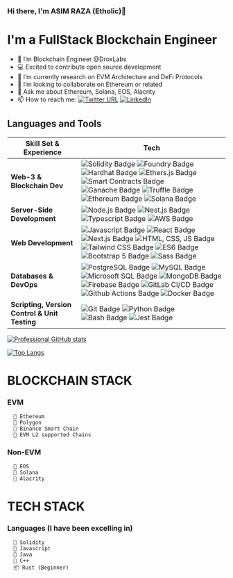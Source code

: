 ### Hi there, I'm ASIM RAZA (Etholic)👋

# I'm a FullStack Blockchain Engineer

- 🔭 I’m Blockchain Engineer @DroxLabs
- 💻 Excited to contribute open source development
- 🌱 I’m currently research on EVM Architecture and DeFi Protocols
- 👯 I’m looking to collaborate on Ethereum or related
- 💬 Ask me about Ethereum, Solana, EOS, Alacrity
- 📫 How to reach me: [![Twitter URL](https://img.shields.io/twitter/url/https/twitter.com/0xasimraza.svg?style=social&label=Follow%20%400xasimraza)](https://twitter.com/0xasimraza) <a href="https://www.linkedin.com/in/0xasimraza/">
    <img
      src="https://img.shields.io/static/v1?logo=linkedin&style=flat-square&color=0072b1&label=LinkedIn&message=%E2%98%86"
      alt="LinkedIn"
    />
  </a>

## Languages and Tools

| Skill Set & Experience | Tech |
|--------------------------------------------------|------------------------------------------------------------------------------------------------------------------------------------------------------------------------------------------------------------------------------------------------------------------------------------------------------------------------------------------------------------------------------------------------------------------------------------------------------------------------------------------------------------------------------------------------------------------------------------------------------------------------------------------------------------------------------------------------------------------------------------------------------------------------------------------------------------------------------------------------------------------------------------------------------------------------------------------------------------------------------------------------------------------------------------------------------------------------------------------------------------------------------------------------------------------------------------------------------------------------------------------------------------------------------------------------------------------------------------------------------------------------------------------------------------------------------------------------------------------------------------------------------------------------------------------------------------------------------------------------------------------------------------------------------------------------------------------------------|
| **Web-3 & Blockchain Dev**                       | ![Solidity Badge](https://img.shields.io/badge/-Solidity-363636?style=for-the-badge&logo=solidity&logoColor=white) ![Foundry Badge](https://img.shields.io/badge/-Foundry-7289DA?style=for-the-badge&logo=foundry&logoColor=white) ![Hardhat Badge](https://img.shields.io/badge/-Hardhat-F3C611?style=for-the-badge&logo=hardhat&logoColor=white) ![Ethers.js Badge](https://img.shields.io/badge/-Ethers.js-663399?style=for-the-badge&logo=ethereum&logoColor=white) ![Smart Contracts Badge](https://img.shields.io/badge/-Smart%20Contracts-363636?style=for-the-badge&logo=ethereum&logoColor=white) ![Ganache Badge](https://img.shields.io/badge/-Ganache-FF7139?style=for-the-badge&logo=ganache&logoColor=white) ![Truffle Badge](https://img.shields.io/badge/-Truffle-5E0E02?style=for-the-badge&logo=truffle&logoColor=white) ![Ethereum Badge](https://img.shields.io/badge/-Ethereum-3C3C3D?style=for-the-badge&logo=ethereum&logoColor=white) ![Solana Badge](https://img.shields.io/badge/-Solana-381F56?style=for-the-badge&logo=solana&logoColor=white) |
| **Server-Side Development**                      | ![Node.js Badge](https://img.shields.io/badge/-Node.js-339933?style=for-the-badge&logo=node.js&logoColor=white) ![Nest.js Badge](https://img.shields.io/badge/-Nest.js-E0234E?style=for-the-badge&logo=nestjs&logoColor=white) ![Typescript Badge](https://img.shields.io/badge/-Typescript-3178C6?style=for-the-badge&logo=typescript&logoColor=white) ![AWS Badge](https://img.shields.io/badge/AWS-232F3E?style=for-the-badge&logo=amazon-aws&logoColor=white) |
| **Web Development**                              | ![Javascript Badge](https://img.shields.io/badge/JavaScript-F7DF1E?style=for-the-badge&logo=javascript&logoColor=white) ![React Badge](https://img.shields.io/badge/-React-61DAFB?style=for-the-badge&logo=react&logoColor=white) ![Next.js Badge](https://img.shields.io/badge/-Next.js-000000?style=for-the-badge&logo=next.js&logoColor=white) ![HTML, CSS, JS Badge](https://img.shields.io/badge/-HTML%2C%20CSS%2C%20JS-E34F26?style=for-the-badge&logo=html5&logoColor=white)  ![Tailwind CSS Badge](https://img.shields.io/badge/-Tailwind%20CSS-38B2AC?style=for-the-badge&logo=tailwind-css&logoColor=white) ![ES6 Badge](https://img.shields.io/badge/-ES6-F7DF1E?style=for-the-badge&logo=javascript&logoColor=white) ![Bootstrap 5 Badge](https://img.shields.io/badge/-Bootstrap%205-7952B3?style=for-the-badge&logo=bootstrap&logoColor=white) ![Sass Badge](https://img.shields.io/badge/-Sass-CC6699?style=for-the-badge&logo=sass&logoColor=white) |
| **Databases & DevOps**                           | ![PostgreSQL Badge](https://img.shields.io/badge/-PostgreSQL-336791?style=for-the-badge&logo=postgresql&logoColor=white) ![MySQL Badge](https://img.shields.io/badge/-MySQL-4479A1?style=for-the-badge&logo=mysql&logoColor=white) ![Microsoft SQL Badge](https://img.shields.io/badge/-Microsoft%20SQL-CC2927?style=for-the-badge&logo=microsoft-sql-server&logoColor=white) ![MongoDB Badge](https://img.shields.io/badge/-MongoDB-47A248?style=for-the-badge&logo=mongodb&logoColor=white) ![Firebase Badge](https://img.shields.io/badge/-Firebase-FFCA28?style=for-the-badge&logo=firebase&logoColor=white) ![GitLab CI/CD Badge](https://img.shields.io/badge/-GitLab%20CI%2FCD-FC6D26?style=for-the-badge&logo=gitlab&logoColor=white) ![Github Actions Badge](https://img.shields.io/badge/-Github%20Actions-2088FF?style=for-the-badge&logo=github-actions&logoColor=white) ![Docker Badge](https://img.shields.io/badge/-Docker-2496ED?style=for-the-badge&logo=docker&logoColor=white) |
| **Scripting, Version Control & Unit Testing**    | ![Git Badge](https://img.shields.io/badge/-Git-F05032?style=for-the-badge&logo=git&logoColor=white) ![Python Badge](https://img.shields.io/badge/-Python-3776AB?style=for-the-badge&logo=python&logoColor=white) ![Bash Badge](https://img.shields.io/badge/-Bash-4EAA25?style=for-the-badge&logo=gnu-bash&logoColor=white) ![Jest Badge](https://img.shields.io/badge/Jest-323330?style=for-the-badge&logo=Jest&logoColor=white) |

  
[![Professional GitHub stats](https://github-readme-stats.vercel.app/api?username=0xasimraza)](https://github.com/0xasimraza/github-readme-stats)

   [![Top Langs](https://github-readme-stats.vercel.app/api/top-langs/?username=0xasimraza&layout=compact&langs_count=10)](https://github.com/0xasimraza/github-readme-stats)
</details>

# BLOCKCHAIN STACK
  ###  EVM 
  
      🐍 Ethereum
      🤖 Polygon
      🦾 Binance Smart Chain
      🐍 EVM L2 supported Chains
      
  ###  Non-EVM 
  
      🐍 EOS
      🤖 Solana
      🦾 Alacrity

# TECH STACK
  ###  Languages (I have been excelling in)
  
      🐍 Solidity
      🤖 Javascript
      🦾 Java
      🐍 C++ 
      📦 Rust (Beginner)

<!--
**SAsimRaza/SAsimRaza** is a ✨ _special_ ✨ repository because its `README.md` (this file) appears on your GitHub profile.

- 🔭 I’m currently working on ...
- 🌱 I’m currently learning ...
- 👯 I’m looking to collaborate on ...
- 🤔 I’m looking for help with ...
- 💬 Ask me about ...
- 📫 How to reach me: ...

-->


  











